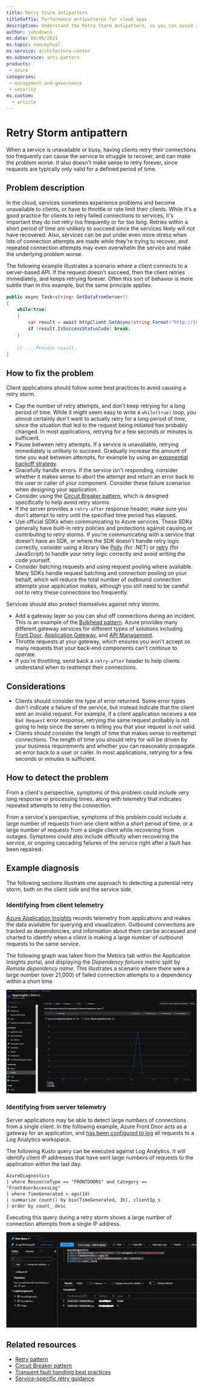 ```yaml
---
title: Retry Storm antipattern
titleSuffix: Performance antipatterns for cloud apps
description: Understand the Retry Storm antipattern, so you can avoid retrying failed requests to a service too often.
author: johndowns
ms.date: 08/06/2021
ms.topic: conceptual
ms.service: architecture-center
ms.subservice: anti-pattern
products:
 - azure
categories:
 - management-and-governance
 - security
ms.custom:
  - article
---
```


# Retry Storm antipattern

When a service is unavailable or busy, having clients retry their connections too frequently can cause the service to struggle to recover, and can make the problem worse. It also doesn't make sense to retry forever, since requests are typically only valid for a defined period of time.

## Problem description

In the cloud, services sometimes experience problems and become unavailable to clients, or have to throttle or rate limit their clients. While it's a good practice for clients to retry failed connections to services, it's important they do not retry too frequently or for too long. Retries within a short period of time are unlikely to succeed since the services likely will not have recovered. Also, services can be put under even more stress when lots of connection attempts are made while they're trying to recover, and repeated connection attempts may even overwhelm the service and make the underlying problem worse.

The following example illustrates a scenario where a client connects to a server-based API. If the request doesn't succeed, then the client retries immediately, and keeps retrying forever. Often this sort of behavior is more subtle than in this example, but the same principle applies.

```csharp
public async Task<string> GetDataFromServer()
{
    while(true)
    {
        var result = await httpClient.GetAsync(string.Format("http://{0}:8080/api/...", hostName));
        if (result.IsSuccessStatusCode) break;
    }

    // ... Process result.
}
```

## How to fix the problem

Client applications should follow some best practices to avoid causing a retry storm.

- Cap the number of retry attempts, and don't keep retrying for a long period of time. While it might seem easy to write a `while(true)` loop, you almost certainly don't want to actually retry for a long period of time, since the situation that led to the request being initiated has probably changed. In most applications, retrying for a few seconds or minutes is sufficient.
- Pause between retry attempts. If a service is unavailable, retrying immediately is unlikely to succeed. Gradually increase the amount of time you wait between attempts, for example by using an [exponential backoff strategy](../../best-practices/retry-service-specific.md#examples-2).
- Gracefully handle errors. If the service isn't responding, consider whether it makes sense to abort the attempt and return an error back to the user or caller of your component. Consider these failure scenarios when designing your application.
- Consider using the [Circuit Breaker pattern](../../patterns/circuit-breaker.md), which is designed specifically to help avoid retry storms.
- If the server provides a `retry-after` response header, make sure you don't attempt to retry until the specified time period has elapsed.
- Use official SDKs when communicating to Azure services. These SDKs generally have built-in retry policies and protections against causing or contributing to retry storms. If you're communicating with a service that doesn't have an SDK, or where the SDK doesn't handle retry logic correctly, consider using a library like [Polly](https://github.com/App-vNext/Polly) (for .NET) or [retry](https://www.npmjs.com/package/retry) (for JavaScript) to handle your retry logic correctly and avoid writing the code yourself.
- Consider batching requests and using request pooling where available. Many SDKs handle request batching and connection pooling on your behalf, which will reduce the total number of outbound connection attempts your application makes, although you still need to be careful not to retry these connections too frequently.

Services should also protect themselves against retry storms.

- Add a gateway layer so you can shut off connections during an incident. This is an example of the [Bulkhead pattern](../../patterns/bulkhead.md). Azure provides many different gateway services for different types of solutions including [Front Door](https://azure.microsoft.com/services/frontdoor/), [Application Gateway](https://azure.microsoft.com/services/application-gateway/), and [API Management](https://azure.microsoft.com/services/api-management/).
- Throttle requests at your gateway, which ensures you won't accept so many requests that your back-end components can't continue to operate.
- If you're throttling, send back a `retry-after` header to help clients understand when to reattempt their connections.

## Considerations

- Clients should consider the type of error returned. Some error types don't indicate a failure of the service, but instead indicate that the client sent an invalid request. For example, if a client application receives a `400 Bad Request` error response, retrying the same request probably is not going to help since the server is telling you that your request is not valid.
- Clients should consider the length of time that makes sense to reattempt connections. The length of time you should retry for will be driven by your business requirements and whether you can reasonably propagate an error back to a user or caller. In most applications, retrying for a few seconds or minutes is sufficient.

## How to detect the problem

From a client's perspective, symptoms of this problem could include very long response or processing times, along with telemetry that indicates repeated attempts to retry the connection.

From a service's perspective, symptoms of this problem could include a large number of requests from one client within a short period of time, or a large number of requests from a single client while recovering from outages. Symptoms could also include difficulty when recovering the service, or ongoing cascading failures of the service right after a fault has been repaired.

## Example diagnosis

The following sections illustrate one approach to detecting a potential retry storm, both on the client side and the service side.

### Identifying from client telemetry

[Azure Application Insights](/azure/azure-monitor/app/app-insights-overview) records telemetry from applications and makes the data available for querying and visualization. Outbound connections are tracked as dependencies, and information about them can be accessed and charted to identify when a client is making a large number of outbound requests to the same service.

The following graph was taken from the Metrics tab within the Application Insights portal, and displaying the _Dependency failures_ metric split by _Remote dependency name_. This illustrates a scenario where there were a large number (over 21,000) of failed connection attempts to a dependency within a short time.

![Screenshot of Application Insights showing 21k dependency failures to a single dependency within a 30-minute period](_images/client-application-insights.png)

### Identifying from server telemetry

Server applications may be able to detect large numbers of connections from a single client. In the following example, Azure Front Door acts as a gateway for an application, and [has been configured to log](/azure/frontdoor/front-door-diagnostics#diagnostic-logging) all requests to a Log Analytics workspace.

The following Kusto query can be executed against Log Analytics. It will identify client IP addresses that have sent large numbers of requests to the application within the last day.

```kusto
AzureDiagnostics
| where ResourceType == "FRONTDOORS" and Category == "FrontdoorAccessLog"
| where TimeGenerated > ago(1d)
| summarize count() by bin(TimeGenerated, 1h), clientIp_s
| order by count_ desc
```

Executing this query during a retry storm shows a large number of connection attempts from a single IP address.

![Screenshot of Log Analytics showing 81,608 inbound connections to Front Door from a single IP address within a one-hour period](_images/server-log-analytics.png)

## Related resources

 * [Retry pattern](../../patterns/retry.md)
 * [Circuit Breaker pattern](../../patterns/circuit-breaker.md)
 * [Transient fault handling best practices](../../best-practices/transient-faults.md)
 * [Service-specific retry guidance](../../best-practices/retry-service-specific.md)
